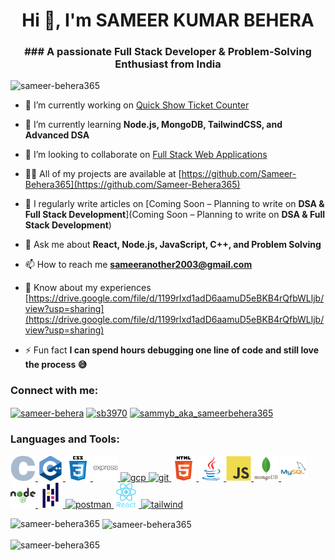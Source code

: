 <h1 align="center">Hi 👋, I'm SAMEER KUMAR BEHERA</h1>
<h3 align="center">### A passionate Full Stack Developer & Problem-Solving Enthusiast from India</h3>

<p align="left"> <img src="https://komarev.com/ghpvc/?username=sameer-behera365&label=Profile%20views&color=0e75b6&style=flat" alt="sameer-behera365" /> </p>

- 🔭 I’m currently working on [Quick Show Ticket Counter](https://github.com/Sameer-Behera365/quick-show-movie-full-Public)

- 🌱 I’m currently learning **Node.js, MongoDB, TailwindCSS, and Advanced DSA**

- 👯 I’m looking to collaborate on [Full Stack Web Applications](https://github.com/Sameer-Behera365)

- 👨‍💻 All of my projects are available at [https://github.com/Sameer-Behera365](https://github.com/Sameer-Behera365)

- 📝 I regularly write articles on [Coming Soon – Planning to write on **DSA & Full Stack Development**](Coming Soon – Planning to write on **DSA & Full Stack Development**)

- 💬 Ask me about **React, Node.js, JavaScript, C++, and Problem Solving**

- 📫 How to reach me **sameeranother2003@gmail.com**

- 📄 Know about my experiences [https://drive.google.com/file/d/1199rIxd1adD6aamuD5eBKB4rQfbWLljb/view?usp=sharing](https://drive.google.com/file/d/1199rIxd1adD6aamuD5eBKB4rQfbWLljb/view?usp=sharing)

- ⚡ Fun fact **I can spend hours debugging one line of code and still love the process 😅**

<h3 align="left">Connect with me:</h3>
<p align="left">
<a href="https://linkedin.com/in/sameer-behera" target="blank"><img align="center" src="https://raw.githubusercontent.com/rahuldkjain/github-profile-readme-generator/master/src/images/icons/Social/linked-in-alt.svg" alt="sameer-behera" height="30" width="40" /></a>
<a href="https://www.hackerrank.com/sb3970" target="blank"><img align="center" src="https://raw.githubusercontent.com/rahuldkjain/github-profile-readme-generator/master/src/images/icons/Social/hackerrank.svg" alt="sb3970" height="30" width="40" /></a>
<a href="https://www.leetcode.com/sammyb_aka_sameerbehera365" target="blank"><img align="center" src="https://raw.githubusercontent.com/rahuldkjain/github-profile-readme-generator/master/src/images/icons/Social/leet-code.svg" alt="sammyb_aka_sameerbehera365" height="30" width="40" /></a>
</p>

<h3 align="left">Languages and Tools:</h3>
<p align="left"> <a href="https://www.cprogramming.com/" target="_blank" rel="noreferrer"> <img src="https://raw.githubusercontent.com/devicons/devicon/master/icons/c/c-original.svg" alt="c" width="40" height="40"/> </a> <a href="https://www.w3schools.com/cpp/" target="_blank" rel="noreferrer"> <img src="https://raw.githubusercontent.com/devicons/devicon/master/icons/cplusplus/cplusplus-original.svg" alt="cplusplus" width="40" height="40"/> </a> <a href="https://www.w3schools.com/css/" target="_blank" rel="noreferrer"> <img src="https://raw.githubusercontent.com/devicons/devicon/master/icons/css3/css3-original-wordmark.svg" alt="css3" width="40" height="40"/> </a> <a href="https://expressjs.com" target="_blank" rel="noreferrer"> <img src="https://raw.githubusercontent.com/devicons/devicon/master/icons/express/express-original-wordmark.svg" alt="express" width="40" height="40"/> </a> <a href="https://cloud.google.com" target="_blank" rel="noreferrer"> <img src="https://www.vectorlogo.zone/logos/google_cloud/google_cloud-icon.svg" alt="gcp" width="40" height="40"/> </a> <a href="https://git-scm.com/" target="_blank" rel="noreferrer"> <img src="https://www.vectorlogo.zone/logos/git-scm/git-scm-icon.svg" alt="git" width="40" height="40"/> </a> <a href="https://www.w3.org/html/" target="_blank" rel="noreferrer"> <img src="https://raw.githubusercontent.com/devicons/devicon/master/icons/html5/html5-original-wordmark.svg" alt="html5" width="40" height="40"/> </a> <a href="https://www.java.com" target="_blank" rel="noreferrer"> <img src="https://raw.githubusercontent.com/devicons/devicon/master/icons/java/java-original.svg" alt="java" width="40" height="40"/> </a> <a href="https://developer.mozilla.org/en-US/docs/Web/JavaScript" target="_blank" rel="noreferrer"> <img src="https://raw.githubusercontent.com/devicons/devicon/master/icons/javascript/javascript-original.svg" alt="javascript" width="40" height="40"/> </a> <a href="https://www.mongodb.com/" target="_blank" rel="noreferrer"> <img src="https://raw.githubusercontent.com/devicons/devicon/master/icons/mongodb/mongodb-original-wordmark.svg" alt="mongodb" width="40" height="40"/> </a> <a href="https://www.mysql.com/" target="_blank" rel="noreferrer"> <img src="https://raw.githubusercontent.com/devicons/devicon/master/icons/mysql/mysql-original-wordmark.svg" alt="mysql" width="40" height="40"/> </a> <a href="https://nodejs.org" target="_blank" rel="noreferrer"> <img src="https://raw.githubusercontent.com/devicons/devicon/master/icons/nodejs/nodejs-original-wordmark.svg" alt="nodejs" width="40" height="40"/> </a> <a href="https://pandas.pydata.org/" target="_blank" rel="noreferrer"> <img src="https://raw.githubusercontent.com/devicons/devicon/2ae2a900d2f041da66e950e4d48052658d850630/icons/pandas/pandas-original.svg" alt="pandas" width="40" height="40"/> </a> <a href="https://postman.com" target="_blank" rel="noreferrer"> <img src="https://www.vectorlogo.zone/logos/getpostman/getpostman-icon.svg" alt="postman" width="40" height="40"/> </a> <a href="https://reactjs.org/" target="_blank" rel="noreferrer"> <img src="https://raw.githubusercontent.com/devicons/devicon/master/icons/react/react-original-wordmark.svg" alt="react" width="40" height="40"/> </a> <a href="https://tailwindcss.com/" target="_blank" rel="noreferrer"> <img src="https://www.vectorlogo.zone/logos/tailwindcss/tailwindcss-icon.svg" alt="tailwind" width="40" height="40"/> </a> </p>

<p><img align="left" src="https://github-readme-stats.vercel.app/api/top-langs?username=sameer-behera365&show_icons=true&locale=en&layout=compact" alt="sameer-behera365" /></p>

<p>&nbsp;<img align="center" src="https://github-readme-stats.vercel.app/api?username=sameer-behera365&show_icons=true&locale=en" alt="sameer-behera365" /></p>

<p><img align="center" src="https://github-readme-streak-stats.herokuapp.com/?user=sameer-behera365&" alt="sameer-behera365" /></p>
